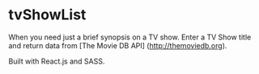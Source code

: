 # tvShowList

When you need just a brief synopsis on a TV show.  Enter a TV Show title and return data from [The Movie DB API] (http://themoviedb.org).

Built with React.js and SASS.
